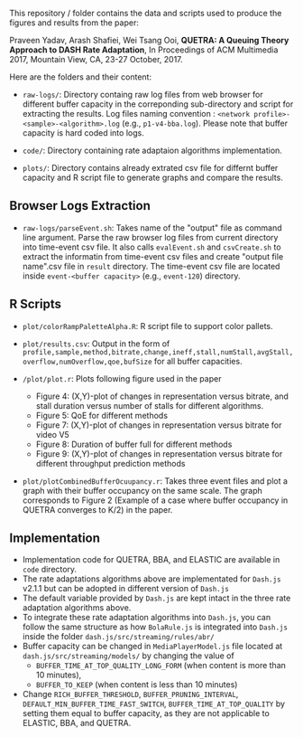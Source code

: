 This repository / folder contains the data and scripts used to produce the figures and results from the paper:

Praveen Yadav, Arash Shafiei, Wei Tsang Ooi, **QUETRA: A Queuing Theory Approach to DASH Rate Adaptation**, In Proceedings of ACM Multimedia 2017, Mountain View, CA, 23-27 October, 2017.

Here are the folders and their content:

- `raw-logs/`: Directory containg raw log files from web browser for different buffer capacity in the correponding sub-directory and script for extracting the results. Log files naming convention : `<network profile>-<sample>-<algorithm>.log` (e.g., `p1-v4-bba.log`). Please note that buffer capacity is hard coded into logs.

- `code/`: Directory containing rate adaptaion algorithms implementation. 

- `plots/`: Directory contains already extrated csv file for differnt buffer capacity and R script file to generate graphs and compare the results.

## Browser Logs Extraction

- `raw-logs/parseEvent.sh`: Takes name of the "output" file as command line argument. Parse the raw browser log files from current directory into time-event csv file. It also calls `evalEvent.sh` and `csvCreate.sh` to extract the informatin from time-event csv files and create "output file name".csv file in `result` directory. The time-event csv file are located inside `event-<buffer capacity>` (e.g., `event-120`) directory.   

## R Scripts

- `plot/colorRampPaletteAlpha.R`: R script file to support color pallets. 

- `plot/results.csv`: Output in the form of `profile,sample,method,bitrate,change,ineff,stall,numStall,avgStall,overflow,numOverflow,qoe,bufSize` for all buffer capacities.

- `/plot/plot.r`: Plots following figure used in the paper
    * Figure 4: (X,Y)-plot of changes in representation versus bitrate, and stall duration versus number of stalls for different algorithms.
    * Figure 5: QoE for different methods
    * Figure 7: (X,Y)-plot of changes in representation versus bitrate for video V5
    * Figure 8: Duration of buffer full for different methods
    * Figure 9: (X,Y)-plot of changes in representation versus bitrate for different throughput prediction methods

- `plot/plotCombinedBufferOcuupancy.r`: Takes three event files and plot a graph with their buffer occupancy on the same scale. The graph corresponds to Figure 2 (Example of a case where buffer occupancy in QUETRA converges to K/2) in the paper.

## Implementation 

* Implementation code for QUETRA, BBA, and ELASTIC are available in `code` directory. 
* The rate adaptations algorithms above are implementated for `Dash.js` v2.1.1 but can be adopted in different version of `Dash.js`  
* The default variable provided by `Dash.js` are kept intact in the three rate adaptation algorithms above.
* To integrate these rate adaptation algorithms into `Dash.js`, you can follow the same structure as how `BolaRule.js` is integrated into `Dash.js` inside the folder `dash.js/src/streaming/rules/abr/`
* Buffer capacity can be changed in `MediaPlayerModel.js` file located at `dash.js/src/streaming/models/` by changing the value of
    - `BUFFER_TIME_AT_TOP_QUALITY_LONG_FORM` (when content is more than 10 minutes), 
    - `BUFFER_TO_KEEP` (when content is less than 10 minutes)
* Change `RICH_BUFFER_THRESHOLD`, `BUFFER_PRUNING_INTERVAL`, `DEFAULT_MIN_BUFFER_TIME_FAST_SWITCH`, `BUFFER_TIME_AT_TOP_QUALITY` by setting them equal to buffer capacity, as they are not applicable to ELASTIC, BBA, and QUETRA. 
